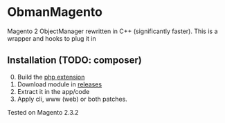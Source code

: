 # ObmanMagento
Magento 2 ObjectManager rewritten in C++ (significantly faster). This is a wrapper and hooks to plug it in

## Installation (TODO: composer)
0. Build the [php extension](https://github.com/EgorDm/ObmanCPP)
1. Download module in [releases](https://github.com/EgorDm/ObmanMagento/releases)
2. Extract it in the app/code
3. Apply cli, www (web) or both patches.

Tested on Magento 2.3.2
